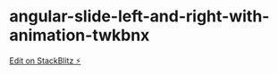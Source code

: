 # angular-slide-left-and-right-with-animation-twkbnx

[Edit on StackBlitz ⚡️](https://stackblitz.com/edit/angular-slide-left-and-right-with-animation-twkbnx)